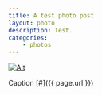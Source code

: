 ```yaml
---
title: A test photo post
layout: photo
description: Test.
categories:
    - photos
---
```

[![Alt](http://i.imgur.com/yiTktwml.jpg)](http://google.com.au/)

Caption [#]({{ page.url }})